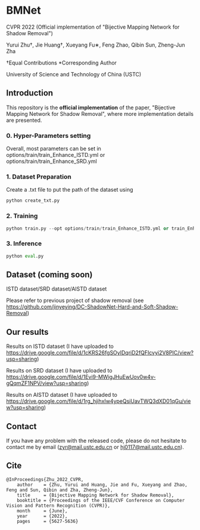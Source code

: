 # BMNet

CVPR 2022 (Official implementation of "Bijective Mapping Network for Shadow Removal")

Yurui Zhu†, Jie Huang†, Xueyang Fu∗, Feng Zhao, Qibin Sun, Zheng-Jun Zha

†Equal Contributions
*Corresponding Author

University of Science and Technology of China (USTC)

## Introduction

This repository is the **official implementation** of the paper, "Bijective Mapping Network for Shadow Removal", where more implementation details are presented.

### 0. Hyper-Parameters setting

Overall, most parameters can be set in options/train/train_Enhance_ISTD.yml or options/train/train_Enhance_SRD.yml

### 1. Dataset Preparation

Create a .txt file to put the path of the dataset using 

```python
python create_txt.py
```

### 2. Training

```python
python train.py --opt options/train/train_Enhance_ISTD.yml or train_Enhance_SRD.yml
```


### 3. Inference

```python
python eval.py 
```

## Dataset (coming soon)

ISTD dataset/SRD dataset/AISTD dataset

Please refer to previous project of shadow removal (see https://github.com/jinyeying/DC-ShadowNet-Hard-and-Soft-Shadow-Removal)

## Our results

Results on ISTD dataset (I have uploaded to https://drive.google.com/file/d/1cKRS26fgSOyIDqriD2fQFIcvyi2V8PIC/view?usp=sharing)

Results on SRD dataset (I have uploaded to https://drive.google.com/file/d/1Evi9-MWigJHuEwUov0w4v-gQqmZF1NPV/view?usp=sharing)

Results on AISTD dataset (I have uploaded to https://drive.google.com/file/d/1rg_hjihxIw4ypeQsiUavTWQ3dXD01qGu/view?usp=sharing)


## Contact

If you have any problem with the released code, please do not hesitate to contact me by email (zyr@mail.ustc.edu.cn or hj0117@mail.ustc.edu.cn).

## Cite

```
@InProceedings{Zhu_2022_CVPR,
    author    = {Zhu, Yurui and Huang, Jie and Fu, Xueyang and Zhao, Feng and Sun, Qibin and Zha, Zheng-Jun},
    title     = {Bijective Mapping Network for Shadow Removal},
    booktitle = {Proceedings of the IEEE/CVF Conference on Computer Vision and Pattern Recognition (CVPR)},
    month     = {June},
    year      = {2022},
    pages     = {5627-5636}
```


